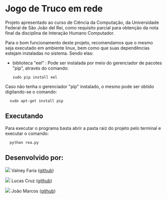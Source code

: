 # Jogo de Truco em rede
Projeto apresentado ao curso de Ciência da Computação, da
Universidade Federal de São João del Rei, como requisito parcial 
para obtenção da nota final da disciplina de Interação Humano Computador.

Para o bom funcionamento deste projeto, recomendamos que o mesmo seja executado em ambiente linux, bem como que suas dependências estejam instaladas no sistema. 
Sendo elas: 
- biblioteca "eel" : Pode ser instalada por meio do gerenciador de pacotes "pip", através do comando:

      sudo pip install eel
 
Caso não tenha o gerenciador "pip" instalado, o mesmo pode ser obtido digitando-se o comando:

      sudo apt-get install pip

## Executando
Para executar o programa basta abrir a pasta raiz do projeto pelo terminal e executar o comando:

      python rea.py
      


## Desenvolvido por:
![](https://github.com/ValneyFaria.png?size=100)
Valney Faria ([github](https://github.com/ValneyFaria))

![](https://github.com/Lucasgscruz.png?size=100)
Lucas Cruz ([github](https://github.com/lucasgscruz))

![](https://github.com/jmoszx.png?size=100)
João Marcos ([github](https://github.com/jmoszx))